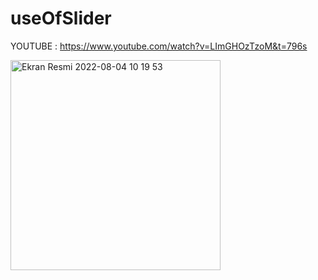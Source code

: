 # useOfSlider

YOUTUBE : https://www.youtube.com/watch?v=LImGHOzTzoM&t=796s

<img width="336" alt="Ekran Resmi 2022-08-04 10 19 53" src="https://user-images.githubusercontent.com/82399051/182805358-093af374-283c-477f-aa34-bdac6dfa21f7.png">
